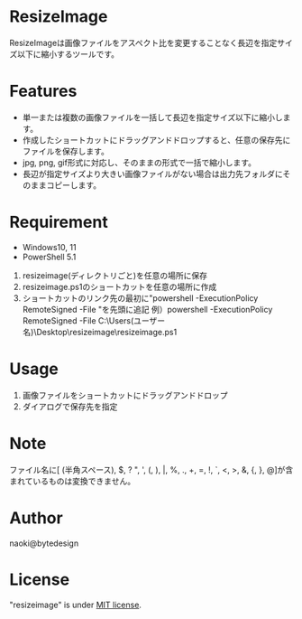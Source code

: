 # ResizeImage

ResizeImageは画像ファイルをアスペクト比を変更することなく長辺を指定サイズ以下に縮小するツールです。

# Features

- 単一または複数の画像ファイルを一括して長辺を指定サイズ以下に縮小します。
- 作成したショートカットにドラッグアンドドロップすると、任意の保存先にファイルを保存します。
- jpg, png, gif形式に対応し、そのままの形式で一括で縮小します。
- 長辺が指定サイズより大きい画像ファイルがない場合は出力先フォルダにそのままコピーします。

# Requirement

* Windows10, 11
* PowerShell 5.1

1. resizeimage(ディレクトリごと)を任意の場所に保存
2. resizeimage.ps1のショートカットを任意の場所に作成
3. ショートカットのリンク先の最初に"powershell -ExecutionPolicy RemoteSigned -File "を先頭に追記
    例）powershell -ExecutionPolicy RemoteSigned -File C:\Users\(ユーザー名)\Desktop\resizeimage\resizeimage.ps1

# Usage

1. 画像ファイルをショートカットにドラッグアンドドロップ
2. ダイアログで保存先を指定

# Note

ファイル名に[ (半角スペース), $, ? ", ', (, ), |, %, ., +, =, !, `, <, >, &, {, }, @]が含まれているものは変換できません。

# Author
naoki@bytedesign

# License

"resizeimage" is under [MIT license](https://en.wikipedia.org/wiki/MIT_License).
